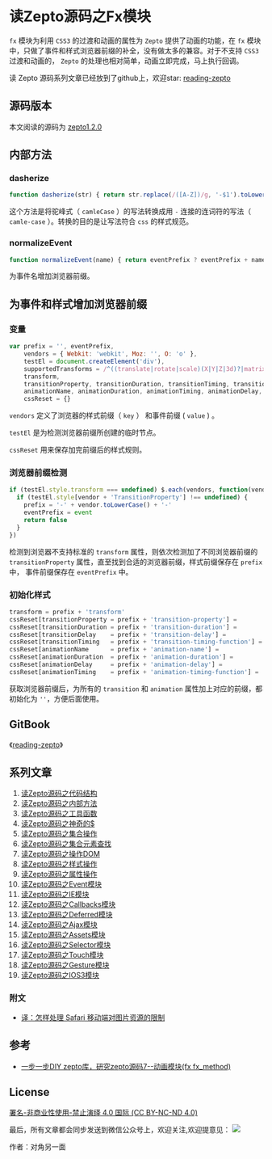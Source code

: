 # 读Zepto源码之Fx模块

`fx` 模块为利用 `CSS3` 的过渡和动画的属性为 `Zepto` 提供了动画的功能，在 `fx` 模块中，只做了事件和样式浏览器前缀的补全，没有做太多的兼容。对于不支持 `CSS3` 过渡和动画的， `Zepto` 的处理也相对简单，动画立即完成，马上执行回调。

读 Zepto 源码系列文章已经放到了github上，欢迎star: [reading-zepto](https://github.com/yeyuqiudeng/reading-zepto)

## 源码版本

本文阅读的源码为 [zepto1.2.0](https://github.com/madrobby/zepto/tree/v1.2.0)

## 内部方法

### dasherize

```javascript
function dasherize(str) { return str.replace(/([A-Z])/g, '-$1').toLowerCase() }
```

这个方法是将驼峰式（ `camleCase` ）的写法转换成用 `-` 连接的连词符的写法（ `camle-case` ）。转换的目的是让写法符合 `css` 的样式规范。

### normalizeEvent

```javascript
function normalizeEvent(name) { return eventPrefix ? eventPrefix + name : name.toLowerCase() }
```

为事件名增加浏览器前缀。

## 为事件和样式增加浏览器前缀

### 变量

```javascript
var prefix = '', eventPrefix,
    vendors = { Webkit: 'webkit', Moz: '', O: 'o' },
    testEl = document.createElement('div'),
    supportedTransforms = /^((translate|rotate|scale)(X|Y|Z|3d)?|matrix(3d)?|perspective|skew(X|Y)?)$/i,
    transform,
    transitionProperty, transitionDuration, transitionTiming, transitionDelay,
    animationName, animationDuration, animationTiming, animationDelay,
    cssReset = {}
```

`vendors` 定义了浏览器的样式前缀（ `key` ） 和事件前缀 ( `value` ) 。

`testEl` 是为检测浏览器前缀所创建的临时节点。

`cssReset` 用来保存加完前缀后的样式规则。

### 浏览器前缀检测

```javascript
if (testEl.style.transform === undefined) $.each(vendors, function(vendor, event){
  if (testEl.style[vendor + 'TransitionProperty'] !== undefined) {
    prefix = '-' + vendor.toLowerCase() + '-'
    eventPrefix = event
    return false
  }
})
```

检测到浏览器不支持标准的 `transform` 属性，则依次检测加了不同浏览器前缀的 `transitionProperty` 属性，直至找到合适的浏览器前缀，样式前缀保存在 `prefix` 中， 事件前缀保存在 `eventPrefix` 中。

### 初始化样式

```javascript
transform = prefix + 'transform'
cssReset[transitionProperty = prefix + 'transition-property'] =
cssReset[transitionDuration = prefix + 'transition-duration'] =
cssReset[transitionDelay    = prefix + 'transition-delay'] =
cssReset[transitionTiming   = prefix + 'transition-timing-function'] =
cssReset[animationName      = prefix + 'animation-name'] =
cssReset[animationDuration  = prefix + 'animation-duration'] =
cssReset[animationDelay     = prefix + 'animation-delay'] =
cssReset[animationTiming    = prefix + 'animation-timing-function'] = ''

```

获取浏览器前缀后，为所有的 `transition` 和 `animation` 属性加上对应的前缀，都初始化为 `''`，方便后面使用。

## GitBook

《[reading-zepto](https://yeyuqiudeng.gitbooks.io/reading-zepto/content/)》

## 系列文章

1. [读Zepto源码之代码结构](https://github.com/yeyuqiudeng/reading-zepto/blob/master/src/%E8%AF%BBZepto%E6%BA%90%E7%A0%81%E4%B9%8B%E4%BB%A3%E7%A0%81%E7%BB%93%E6%9E%84.md)
2. [读Zepto源码之内部方法](https://github.com/yeyuqiudeng/reading-zepto/blob/master/src/%E8%AF%BBZepto%E6%BA%90%E7%A0%81%E4%B9%8B%E5%86%85%E9%83%A8%E6%96%B9%E6%B3%95.md)
3. [读Zepto源码之工具函数](https://github.com/yeyuqiudeng/reading-zepto/blob/master/src/%E8%AF%BBZepto%E6%BA%90%E7%A0%81%E4%B9%8B%E5%B7%A5%E5%85%B7%E5%87%BD%E6%95%B0.md)
4. [读Zepto源码之神奇的$](https://github.com/yeyuqiudeng/reading-zepto/blob/master/src/%E8%AF%BBZepto%E6%BA%90%E7%A0%81%E4%B9%8B%E7%A5%9E%E5%A5%87%E7%9A%84%24.md)
5. [读Zepto源码之集合操作](https://github.com/yeyuqiudeng/reading-zepto/blob/master/src/%E8%AF%BBZepto%E6%BA%90%E7%A0%81%E4%B9%8B%E9%9B%86%E5%90%88%E6%93%8D%E4%BD%9C.md)
6. [读Zepto源码之集合元素查找](https://github.com/yeyuqiudeng/reading-zepto/blob/master/src/%E8%AF%BBZepto%E6%BA%90%E7%A0%81%E4%B9%8B%E9%9B%86%E5%90%88%E5%85%83%E7%B4%A0%E6%9F%A5%E6%89%BE.md)
7. [读Zepto源码之操作DOM](https://github.com/yeyuqiudeng/reading-zepto/blob/master/src/%E8%AF%BBZepto%E6%BA%90%E7%A0%81%E4%B9%8B%E6%93%8D%E4%BD%9CDOM.md)
8. [读Zepto源码之样式操作](https://github.com/yeyuqiudeng/reading-zepto/blob/master/src/%E8%AF%BBZepto%E6%BA%90%E7%A0%81%E4%B9%8B%E6%A0%B7%E5%BC%8F%E6%93%8D%E4%BD%9C.md)
9. [读Zepto源码之属性操作](https://github.com/yeyuqiudeng/reading-zepto/blob/master/src/%E8%AF%BBZepto%E6%BA%90%E7%A0%81%E4%B9%8B%E5%B1%9E%E6%80%A7%E6%93%8D%E4%BD%9C.md)
10. [读Zepto源码之Event模块](https://github.com/yeyuqiudeng/reading-zepto/blob/master/src/%E8%AF%BBZepto%E6%BA%90%E7%A0%81%E4%B9%8BEvent%E6%A8%A1%E5%9D%97.md)
11. [读Zepto源码之IE模块](https://github.com/yeyuqiudeng/reading-zepto/blob/master/src/%E8%AF%BBZepto%E6%BA%90%E7%A0%81%E4%B9%8BIE%E6%A8%A1%E5%9D%97.md)
12. [读Zepto源码之Callbacks模块](https://github.com/yeyuqiudeng/reading-zepto/blob/master/src/%E8%AF%BBZepto%E6%BA%90%E7%A0%81%E4%B9%8BCallbacks%E6%A8%A1%E5%9D%97.md)
13. [读Zepto源码之Deferred模块](https://github.com/yeyuqiudeng/reading-zepto/blob/master/src/%E8%AF%BBZepto%E6%BA%90%E7%A0%81%E4%B9%8BDeferred%E6%A8%A1%E5%9D%97.md)
14. [读Zepto源码之Ajax模块](https://github.com/yeyuqiudeng/reading-zepto/blob/master/src/%E8%AF%BBZepto%E6%BA%90%E7%A0%81%E4%B9%8BAjax%E6%A8%A1%E5%9D%97.md)
15. [读Zepto源码之Assets模块](https://github.com/yeyuqiudeng/reading-zepto/blob/master/src/%E8%AF%BBZepto%E6%BA%90%E7%A0%81%E4%B9%8Bassets%E6%A8%A1%E5%9D%97.md)
16. [读Zepto源码之Selector模块](https://github.com/yeyuqiudeng/reading-zepto/blob/master/src/%E8%AF%BBZepto%E6%BA%90%E7%A0%81%E4%B9%8BSelector%E6%A8%A1%E5%9D%97.md)
17. [读Zepto源码之Touch模块](https://github.com/yeyuqiudeng/reading-zepto/blob/master/src/%E8%AF%BBZepto%E6%BA%90%E7%A0%81%E4%B9%8BTouch%E6%A8%A1%E5%9D%97.md)
18. [读Zepto源码之Gesture模块](https://github.com/yeyuqiudeng/reading-zepto/blob/master/src/%E8%AF%BBZepto%E6%BA%90%E7%A0%81%E4%B9%8BGesture%E6%A8%A1%E5%9D%97.md)
19. [读Zepto源码之IOS3模块](https://github.com/yeyuqiudeng/reading-zepto/blob/master/src/%E8%AF%BBZepto%E6%BA%90%E7%A0%81%E4%B9%8BIOS3%E6%A8%A1%E5%9D%97.md)


### 附文

* [译：怎样处理 Safari 移动端对图片资源的限制](https://github.com/yeyuqiudeng/reading-zepto/blob/master/src/%E9%99%84%EF%BC%9A%E6%80%8E%E6%A0%B7%E5%A4%84%E7%90%86%20Safari%20%E7%A7%BB%E5%8A%A8%E7%AB%AF%E5%AF%B9%E5%9B%BE%E7%89%87%E8%B5%84%E6%BA%90%E7%9A%84%E9%99%90%E5%88%B6.md)



## 参考

* [一步一步DIY zepto库，研究zepto源码7--动画模块(fx fx_method)](https://zrysmt.github.io/2017/04/28/%E4%B8%80%E6%AD%A5%E4%B8%80%E6%AD%A5DIY%20zepto%E5%BA%93%EF%BC%8C%E7%A0%94%E7%A9%B6zepto%E6%BA%90%E7%A0%817--%E5%8A%A8%E7%94%BB%E6%A8%A1%E5%9D%97(fx%EF%BC%8Cfx_method)/)

## License

[署名-非商业性使用-禁止演绎 4.0 国际 (CC BY-NC-ND 4.0)](http://creativecommons.org/licenses/by-nc-nd/4.0/)

最后，所有文章都会同步发送到微信公众号上，欢迎关注,欢迎提意见：  ![](https://user-gold-cdn.xitu.io/2017/5/30/76626b0be42083d36b36f4a117dc1873) 

作者：对角另一面
